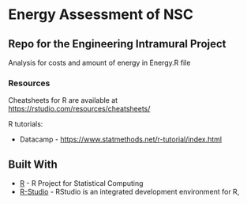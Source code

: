 # Energy Assessment of NSC

## Repo for the Engineering Intramural Project

Analysis for costs and amount of energy in Energy.R file 

### Resources
Cheatsheets for R are available at https://rstudio.com/resources/cheatsheets/

R tutorials: 
 * Datacamp - https://www.statmethods.net/r-tutorial/index.html
 

## Built With

* [R](https://www.r-project.org/) - R Project for Statistical Computing
* [R-Studio](https://rstudio.com//) - RStudio is an integrated development environment for R,

